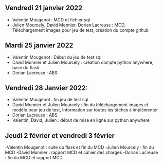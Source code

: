 ## Vendredi 21 janvier 2022
- Valentin Mougenot : MCD et fichier sql
- Julien Mourcely, David Monnier, Dorian Lacreuse : MCD, Téléchargement images pour jeu de test, création du compte github
## Mardi 25 janvier 2022
 - Valentin Mougenot : Début du jeu de test sql
 - David Monnier et Julien Mourcely : création compte python anywhere, base du flask
 - Dorian Lacreuse : ABS
## Vendredi 28 Janvier 2022:
 - Valentin Mougenot : fin jeu de test sql
 - David Monnier et Julien Mourcely : fin du téléchargement images et modèle pour jeu de test, information sur toutes les tâches à implémenter
 - Dorian Lacreuse : ABS
 - Valentin, David, Julien : début de mise en ligne sur python anywhere
 ## Jeudi 2 février et vendredi 3 février
  -Valentin Mougenot : suite du flask et fin du MCD
  -Julien Mourcely : fin du MCD
  -David Monnier : rapport MCD et cahier des charges
  -Dorian Lacreuse : fin du MCD et rapport MCD
